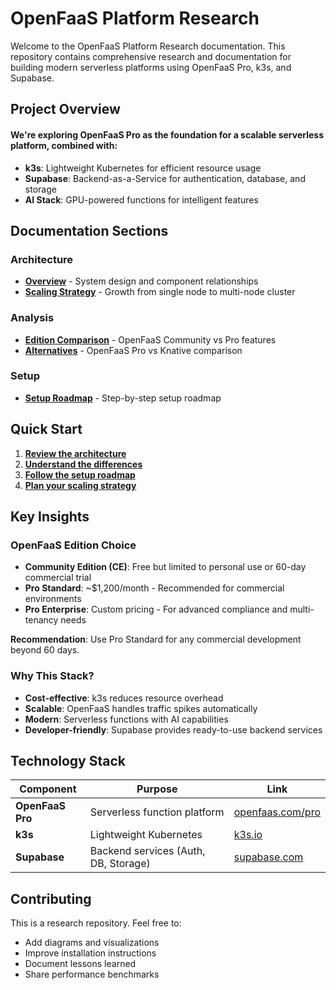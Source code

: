 # OpenFaaS Platform Research

Welcome to the OpenFaaS Platform Research documentation. This repository contains comprehensive research and documentation for building modern serverless platforms using OpenFaaS Pro, k3s, and Supabase.

## Project Overview

#### We're exploring **OpenFaaS Pro** as the foundation for a scalable serverless platform, combined with:
- **k3s**: Lightweight Kubernetes for efficient resource usage
- **Supabase**: Backend-as-a-Service for authentication, database, and storage
- **AI Stack**: GPU-powered functions for intelligent features

## Documentation Sections

### Architecture
- **[Overview](01-architecture.md)** - System design and component relationships
- **[Scaling Strategy](03-scaling.md)** - Growth from single node to multi-node cluster

### Analysis
- **[Edition Comparison](04-comparison.md)** - OpenFaaS Community vs Pro features
- **[Alternatives](05-alternatives.md)** - OpenFaaS Pro vs Knative comparison

### Setup
- **[Setup Roadmap](02-setup-roadmap.md)** - Step-by-step setup roadmap


## Quick Start

1. **[Review the architecture](01-architecture.md)**
2. **[Understand the differences](04-comparison.md)**
3. **[Follow the setup roadmap](02-setup-roadmap.md)**
4. **[Plan your scaling strategy](03-scaling.md)**

## Key Insights

### OpenFaaS Edition Choice
- **Community Edition (CE)**: Free but limited to personal use or 60-day commercial trial
- **Pro Standard**: ~$1,200/month - Recommended for commercial environments
- **Pro Enterprise**: Custom pricing - For advanced compliance and multi-tenancy needs

**Recommendation**: Use Pro Standard for any commercial development beyond 60 days.

### Why This Stack?
- **Cost-effective**: k3s reduces resource overhead
- **Scalable**: OpenFaaS handles traffic spikes automatically
- **Modern**: Serverless functions with AI capabilities
- **Developer-friendly**: Supabase provides ready-to-use backend services

## Technology Stack

| Component | Purpose | Link |
|-----------|---------|------|
| **OpenFaaS Pro** | Serverless function platform | [openfaas.com/pro](https://www.openfaas.com/pro) |
| **k3s** | Lightweight Kubernetes | [k3s.io](https://k3s.io/) |
| **Supabase** | Backend services (Auth, DB, Storage) | [supabase.com](https://supabase.com/) |

## Contributing

This is a research repository. Feel free to:
- Add diagrams and visualizations
- Improve installation instructions
- Document lessons learned
- Share performance benchmarks